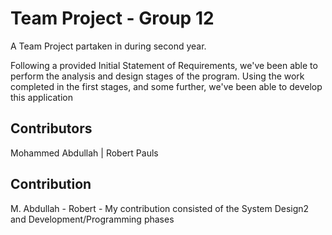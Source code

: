 # Team Project - Group 12

A Team Project partaken in during second year.

Following a provided Initial Statement of Requirements, we've been able to perform the analysis and design stages of the program.
Using the work completed in the first stages, and some further, we've been able to develop this application

## Contributors
Mohammed Abdullah | Robert Pauls

## Contribution 
M. Abdullah -
Robert - My contribution consisted of the System Design2 and Development/Programming phases
